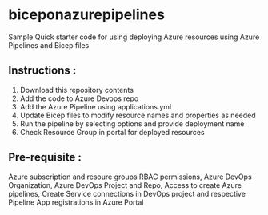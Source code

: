 # biceponazurepipelines
Sample Quick starter code for using deploying Azure resources using Azure Pipelines and Bicep files

## Instructions : 
1. Download this repository contents
2. Add the code to Azure Devops repo
3. Add the Azure Pipeline using applications.yml
4. Update Bicep files to modify resource names and properties as needed
4. Run the pipeline by selecting options and provide deployment name
5. Check Resource Group in portal for deployed resources

## Pre-requisite : 

Azure subscription and resoure groups RBAC permissions,
Azure DevOps Organization,
Azure DevOps Project and Repo,
Access to create Azure pipelines,
Create Service connections in DevOps project and respective Pipeline App registrations in Azure Portal
